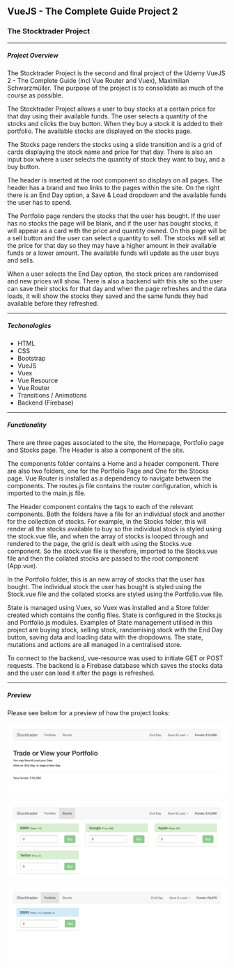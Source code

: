 ## VueJS - The Complete Guide Project 2

### The Stocktrader Project

---

##### Project Overview

The Stocktrader Project is the second and final project of the Udemy VueJS 2 - The Complete Guide (incl Vue Router and Vuex), Maximilian Schwarzmüller. The purpose of the project is to consolidate as much of the course as possible. 

The Stocktrader Project allows a user to buy stocks at a certain price for that day using their available funds. The user selects a quantity of the stocks and clicks the buy button. When they buy a stock it is added to their portfolio. The available stocks are displayed on the stocks page. 

The Stocks page renders the stocks using a slide transition and is a grid of cards displaying the stock name and price for that day. There is also an input box where a user selects the quantity of stock they want to buy, and a buy button. 

The header is inserted at the root component so displays on all pages. The header has a brand and two links to the pages within the site. On the right there is an End Day option, a Save & Load dropdown and the available funds the user has to spend. 

The Portfolio page renders the stocks that the user has bought. If the user has no stocks the page will be blank, and if the user has bought stocks, it will appear as a card with the price and quantity owned. On this page will be a sell button and the user can select a quantity to sell. The stocks will sell at the price for that day so they may have a higher amount in their available funds or a lower amount. The available funds will update as the user buys and sells. 

When a user selects the End Day option, the stock prices are randomised and new prices will show. There is also a backend with this site so the user can save their stocks for that day and when the page refreshes and the data loads, it will show the stocks they saved and the same funds they had available before they refreshed. 

---

##### Techonologies

- HTML
- CSS
- Bootstrap
- VueJS
- Vuex
- Vue Resource
- Vue Router
- Transitions / Animations
- Backend (Firebase)

---

##### Functionality

There are three pages associated to the site, the Homepage, Portfolio page and Stocks page. The Header is also a component of the site. 

The components folder contains a Home and a header component. There are also two folders, one for the Portfolio Page and One for the Stocks page. Vue Router is installed as a dependency to navigate between the components. The routes.js file contains the router configuration, which is imported to the main.js file. 

The Header component contains the <router-link> tags to each of the relevant components. Both the folders have a file for an individual stock and another for the collection of stocks. For example, in the Stocks folder, this will render all the stocks available to buy so the individual stock is styled using the stock.vue file, and when the array of stocks is looped through and rendered to the page, the grid is dealt with using the Stocks.vue component. So the stock.vue file is therefore, imported to the Stocks.vue file and then the collated stocks are passed to the root component (App.vue).

In the Portfolio folder, this is an new array of stocks that the user has bought. The individual stock the user has bought is styled using the Stock.vue file and the collated stocks are styled using the Portfolio.vue file. 

State is managed using Vuex, so Vuex was installed and a Store folder created which contains the config files. State is configured in the Stocks.js and Portfolio.js modules. Examples of State management utilised in this project are buying stock, selling stock, randomising stock with the End Day button, saving data and loading data with the dropdowns. The state, mutations and actions are all managed in a centralised store.  

To connect to the backend, vue-resource was used to initiate GET or POST requests. The backend is a Firebase database which saves the stocks data and the user can load it after the page is refreshed. 

---

##### Preview

Please see below for a preview of how the project looks:

![Preview](https://raw.githubusercontent.com/CameronPaton/Images-Portfolio/master/Stocks_vue-1.png)

![Preview](https://raw.githubusercontent.com/CameronPaton/Images-Portfolio/master/Stocks_vue-2.png)

![Preview](https://raw.githubusercontent.com/CameronPaton/Images-Portfolio/master/Stocks_vue-3.png)


